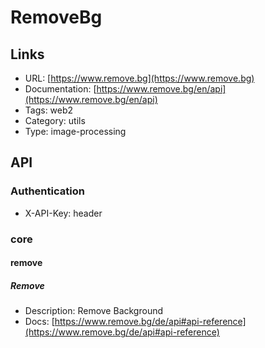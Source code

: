 # RemoveBg

## Links

* URL: [https://www.remove.bg](https://www.remove.bg)
* Documentation: [https://www.remove.bg/en/api](https://www.remove.bg/en/api)
* Tags: web2
* Category: utils
* Type: image-processing

## API

### Authentication

* X-API-Key: header

### core

#### remove

##### Remove

* Description: Remove Background
* Docs: [https://www.remove.bg/de/api#api-reference](https://www.remove.bg/de/api#api-reference)
